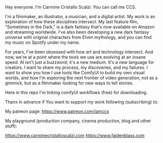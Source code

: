 Hey everyone. I'm Carmine Cristallo Scalzi. You can call me CCS.

I'm a filmmaker, an illustrator, a musician, and a digital artist. My work is an exploration of how these disciplines intersect. My last feature film, "Sometimes in the Dark," is a dark fantasy that's now available on Amazon and streaming worldwide. I've also been developing a new dark fantasy universe with original characters from Elven mythology, and you can find my music on Spotify under my name.

For years, I've been obsessed with how art and technology intersect. And now, we're at a point where the tools we use are evolving at an insane speed. AI isn't just a buzzword; it's a new medium. It's a new language for creators.
I want to share my process, my discoveries, and my failures. I want to show you how I use tools like ComfyUI to build my own visual worlds, and how I'm exploring the next frontier of video generation, not as a gimmick, but as a filmmaker looking for new ways to tell stories.

Here in this repo I'm linking comfyUI workflows (free) for downloading.

Thanx in advance if You want to support my work following (subscribing) to:

My patreon page: 
https://www.patreon.com/iamccs

My playground (production company, cinema production, blog and other stuff):

https://www.carminecristalloscalzi.com
https://www.faidenblass.com
